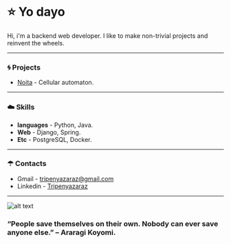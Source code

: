 


# ⭐ Yo dayo
Hi, i'm a backend web developer. I like to make non-trivial projects and reinvent the wheels.

____

### 🌀 Projects
- [Noita](https://github.com/Tripenyazaraz/Noita) - Cellular automaton.

____

### ☁️ Skills
- **languages** - Python, Java.
- **Web** - Django, Spring.
- **Etc** - PostgreSQL, Docker.

____

### ☂ Contacts 
- Gmail - tripenyazaraz@gmail.com
- Linkedin - [Tripenyazaraz](https://www.linkedin.com/in/%D1%8D%D0%BB%D1%8C%D0%B4%D0%B0%D1%80-%D0%B0%D0%BB%D0%BB%D0%B0%D1%85%D1%8F%D1%80%D0%BE%D0%B2-8ab393201/)


------------------------------------------------------------
![alt text](https://user-images.githubusercontent.com/55177401/124724030-6ec72780-df2d-11eb-827e-01686a827a87.jpg)

### “People save themselves on their own. Nobody can ever save anyone else.” – Araragi Koyomi.
